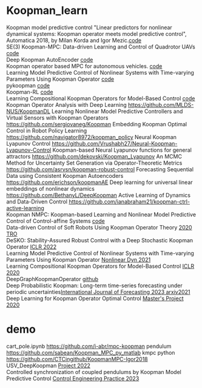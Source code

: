 # Koopman_learn  
Koopman model predictive control "Linear predictors for nonlinear dynamical systems: Koopman operator meets model predictive control", Automatica 2018, by Milan Korda and Igor Mezic.[code](https://github.com/MilanKorda/KoopmanMPC)  
SE(3) Koopman-MPC: Data-driven Learning and Control of Quadrotor UAVs [code](https://github.com/sriram-2502/KoopmanMPC_Quadrotor)   
Deep Koopman AutoEncoder [code](https://github.com/sriram-2502/Deep_Koopman_AutoEncoder)   
Koopman operator based MPC for autonomous vehicles. [code](https://github.com/sriram-2502/KoopmanMPC_AV)  
Learning Model Predictive Control of Nonlinear Systems with Time-varying Parameters Using Koopman Operator [code](https://github.com/MichaelMillerCSU/Koopman-online-updated-MPC)  
pykoopman  [code](https://github.com/dynamicslab/pykoopman)  
Koopman-RL [code](https://github.com/Pdbz199/Koopman-RL)  
Learning Compositional Koopman Operators for Model-Based Control [code](https://github.com/YunzhuLi/CompositionalKoopmanOperators)
Koopman Operator Analysis with Deep Learning https://github.com/MLDS-NUS/KoopmanDL
Learning Nonlinear Model Predictive Controllers and Virtual Sensors with Koopman Operators https://github.com/sergiovaneg/Koopman
Embedding Koopman Optimal Control in Robot Policy Learning https://github.com/navigator8972/koopman_policy
Neural Koopman Lyapunov Control https://github.com/Vrushabh27/Neural-Koopman-Lyapunov-Control
Koopman-based Neural Lyapunov functions for general attractors https://github.com/dekovski/Koopman_Lyapunov
An MCMC Method for Uncertainty Set Generation via Operator-Theoretic Metrics https://github.com/asrvsn/koopman-robust-control
Forecasting Sequential Data using Consistent Koopman Autoencoders  https://github.com/erichson/koopmanAE
Deep learning for universal linear embeddings of nonlinear dynamics https://github.com/BethanyL/DeepKoopman
Active Learning of Dynamics and Data-Driven Control https://github.com/ianabraham21/koopman-ctrl-active-learning  
Koopman NMPC: Koopman-based Learning and Nonlinear Model Predictive Control of Control-affine Systems [code](https://github.com/Cafolkes/koopman_learning_and_control)  
Data-driven Control of Soft Robots Using Koopman Operator Theory [2020 TRO](https://github.com/ramvasudevan/soft-robot-koopman)  
DeSKO: Stability-Assured Robust Control with a Deep Stochastic Koopman Operator [ICLR 2022](https://github.com/srl-ethz/DeSKO-Deep-Stochastic-Koopman-Operator)   
Learning Model Predictive Control of Nonlinear Systems with Time-varying Parameters Using Koopman Operator [Nonlinear Dyn 2021](https://github.com/MichaelMillerCSU/Koopman-online-updated-MPC)  
Learning Compositional Koopman Operators for Model-Based Control [ICLR 2020](https://github.com/YunzhuLi/CompositionalKoopmanOperators)  
DeepGraphKoopmanOperator [github](https://github.com/mturja-vf-ic-bd/DeepGraphKoopmanOperator#interpretable-deep-graph-koopman-operator)  
Deep Probabilistic Koopman: Long-term time-series forecasting under periodic uncertainties[International Journal of Forecasting 2023 arxiv2021](https://github.com/AlexTMallen/dpk#deep-probabilistic-koopman-dpk-long-term-time-series-forecasting-under-periodic-uncertainties)  
Deep Learning for Koopman Operator Optimal Control [Master's Project 2020](https://github.com/xl402/deep-koopman#deep-learning-for-koopman-operator-optimal-control)  
# demo  
cart_pole.ipynb https://github.com/i-abr/mpc-koopman
pendulum  https://github.com/sabean/Koopman_MPC_py_matlab
kmpc python https://github.com/CTCingithub/KoopmanMPC-Igor2018
USV_DeepKoopman [Project 2022](https://github.com/qypalice/USV_DeepKoopman)  
Controlled synchronization of coupled pendulums by Koopman Model Predictive Control [Control Engineering Practice 2023](https://github.com/aa4cc/KoopmanMPC-for-synchronization)  

